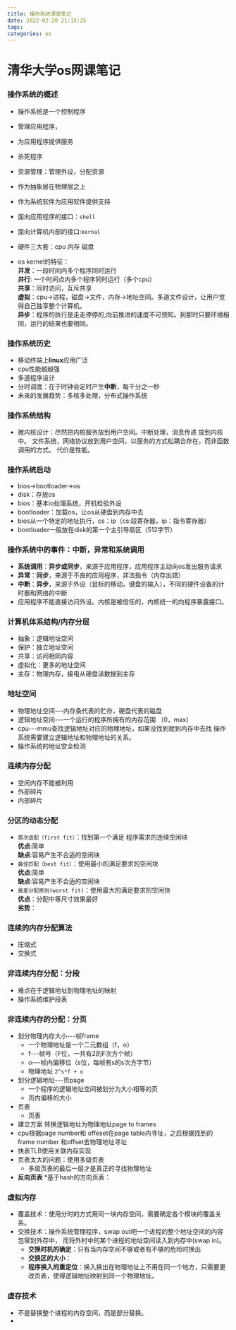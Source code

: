 ```yaml
---
title: 操作系统课堂笔记
date: 2022-02-20 21:15:25
tags:
categories: os
---
```

# 清华大学os网课笔记
### 操作系统的概述
* 操作系统是一个控制程序
* 管理应用程序，
* 为应用程序提供服务
* 杀死程序
* 资源管理：管理外设，分配资源
* 作为抽象层在物理层之上
* 作为系统软件为应用软件提供支持
* 面向应用程序的接口：`shell`
* 面向计算机内部的接口:`kernal`
* 硬件三大套：cpu 内存 磁盘

* os kernel的特征：  
**并发**：一段时间内多个程序同时运行  
**并行**: 一个时间点内多个程序同时运行（多个cpu）   
**共享**：同时访问，互斥共享  
**虚拟**：cpu->进程，磁盘->文件，内存->地址空间。多道文件设计，让用户觉得自己独享整个计算机。  
**异步**：程序的执行是走走停停的,向前推进的速度不可预知。到那时只要环境相同，运行的结果也要相同。  

### 操作系统历史
* 移动终端上**linux**应用广泛 
* cpu性能越越强
* 多道程序设计
* 分时调度：在于时钟会定时产生**中断**，每千分之一秒
* 未来的发展趋势：多核多处理，分布式操作系统

### 操作系统结构
* 微内核设计：尽然把内核服务放到用户空间。中断处理，消息传递 放到内核中。
文件系统，网络协议放到用户空间，以服务的方式松耦合存在，而非函数调用的方式。
代价是性能。

### 操作系统启动
* bios->bootloader->os
* disk：存放os
* bios：基本io处理系统，开机检验外设
* bootloader：加载os，让os从硬盘到内存中去
* bios从一个特定的地址执行，cs：ip（cs:段寄存器，ip：指令寄存器）
* bootloader一般放在disk的第一个主引导扇区（512字节）


### 操作系统中的事件：中断，异常和系统调用
* **系统调用**：**异步或同步**，来源于应用程序，应用程序主动向os发出服务请求
* **异常**：**同步**，来源于不良的应用程序，非法指令（内存出错）
* **中断**：**异步**，来源于外设（鼠标的移动，键盘的输入），不同的硬件设备的计时器和网络的中断
* 应用程序不能直接访问外设。内核是被信任的，内核统一的向程序暴露接口。

### 计算机体系结构/内存分层
* 抽象：逻辑地址空间
* 保护：独立地址空间
* 共享：访问相同内容
* 虚拟化：更多的地址空间
* 主存：物理内存，接电从硬盘读数据到主存

### 地址空间
* 物理地址空间---内存条代表的贮存，硬盘代表的磁盘
* 逻辑地址空间---一个运行的程序所拥有的内存范围 （0，max）
* cpu---mmu查找逻辑地址对应的物理地址，如果没找到就到内存中去找
操作系统需要建立逻辑地址和物理地址的关系。
* 操作系统的地址安全检测

### 连续内存分配
* 空闲内存不能被利用
* 外部碎片
* 内部碎片

### 分区的动态分配
* `首次适配（first fit）`：找到第一个满足 程序需求的连续空闲块    
**优点**:简单  
**缺点**:容易产生不合适的空闲块  
* `最佳匹配（best fit）`：使用最小的满足要求的空闲块     
**优点**:简单  
**缺点**:容易产生不合适的空闲块  
* `最差分配原则(worst fit)`：使用最大的满足要求的空闲快  
**优点**：分配中等尺寸效果最好  
**劣势**：

### 连续的内存分配算法
* 压缩式
* 交换式

### 非连续内存分配：分段
* 难点在于逻辑地址到物理地址的映射
* 操作系统维护段表

### 非连续内存的分配：分页
* 划分物理内存大小---帧frame   
  * 一个物理地址是一个二元数组（f，o）
  * f---帧号（F位，一共有2的F次方个帧）
  * o---帧内偏移位（s位，每帧有s的s次方字节）
  * 物理地址 `2^s*f + o`
* 划分逻辑地址---页page  
  * 一个程序的逻辑地址空间被划分为大小相等的页
  * 页内偏移的大小
* 页表
  * 页表
* 建立方案 转换逻辑地址为物理地址page to frames
* cpu根据page number和 offeset在page table内寻址，之后根据找到的frame number 和offset去物理地址寻址
* 快表TLB使用关联内存实现
* 页表太大的问题：使用多级页表
  * 多级页表的最后一层才是真正的寻找物理地址
* **反向页表** 
  *基于hash的方向页表： 

### 虚拟内存
* 覆盖技术：使用分时的方式用同一块内存空间，需要确定各个模块的覆盖关系。
* 交换技术：操作系统管理程序，swap out吧一个进程的整个地址空间的内容包窜到外存中，
而将外村中的某个进程的地址空间读入到内存中(swap in)。
  * **交换时机的确定**：只有当内存空间不够或者有不够的危险时换出
  * **交换区的大小**：
  * **程序换入的重定位**：换入换出在物理地址上不用在同一个地方，只需要更改页表，使得逻辑地址映射到同一个物理地址。
### 虚存技术
* 不是替换整个进程的内存空间，而是部分替换。
*  

































